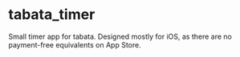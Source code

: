 # tabata_timer
Small timer app for tabata. Designed mostly for iOS, as there are no payment-free equivalents on App Store.
